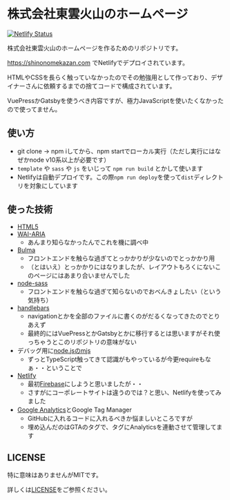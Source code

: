 # 株式会社東雲火山のホームページ

[![Netlify Status](https://api.netlify.com/api/v1/badges/1144d4c3-87db-4b83-a04f-2a2c8f5f3ef0/deploy-status)](https://app.netlify.com/sites/gracious-visvesvaraya-65ad09/deploys)

株式会社東雲火山のホームページを作るためのリポジトリです。

https://shinonomekazan.com でNetlifyでデプロイされています。

HTMLやCSSを長らく触っていなかったのでその勉強用として作っており、デザイナーさんに依頼するまでの捨てコードで構成されています。

VuePressかGatsbyを使うべき内容ですが、極力JavaScriptを使いたくなかったので使ってません。

## 使い方

- git clone -> npm iしてから、npm startでローカル実行（ただし実行にはなぜかnode v10系以上が必要です）
- `template` や `sass` や `js` をいじって `npm run build` とかして使います
- Netlifyは自動デプロイです。この際`npm run deploy`を使って`dist`ディレクトリを対象にしています

## 使った技術

- [HTML5](https://www.w3.org/TR/html52/)
- [WAI-ARIA](https://www.w3.org/TR/wai-aria/)
    - あんまり知らなかったんでこれを機に調べ中
- [Bulma](https://bulma.io/)
    - フロントエンドを触らな過ぎてとっかかりが少ないのでとっかかり用
    - （とはいえ）とっかかりにはなりましたが、レイアウトもろくにないこのページにはあまり合いませんでした
- [node-sass](https://github.com/sass/node-sass)
    - フロントエンドを触らな過ぎて知らないのでおべんきょしたい（という気持ち）
- [handlebars](https://handlebarsjs.com/)
    - navigationとかを全部のファイルに書くのがだるくなってきたのでとりあえず
    - 最終的にはVuePressとかGatsbyとかに移行するとは思いますがそれ使っちゃうとこのリポジトリの意味がない
- デバッグ用に[node.jsのmjs](https://nodejs.org/api/esm.html)
    - ずっとTypeScript触ってきて認識がもやっているが今更requireもなぁ・・ということで
- [Netlify](https://www.netlify.com/)
    - 最初[Firebase](https://firebase.google.com/)にしようと思いましたが・・
    - さすがにコーポレートサイトは違うのでは？と思い、Netlifyを使ってみました
- [Google Analytics](https://analytics.google.com/analytics/web/)とGoogle Tag Manager
    - GitHubに入れるコードに入れるべきか悩ましいところですが
    - 埋め込んだのはGTAのタグで、タグにAnalyticsを連動させて管理してます

## LICENSE

特に意味はありませんがMITです。

詳しくは[LICENSE](./LICENSE)をご参照ください。
